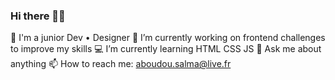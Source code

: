 ### Hi there 👋🏾

🌹 I'm a junior Dev • Designer
🔭 I’m currently working on frontend challenges to improve my skills
💻 I’m currently learning HTML CSS JS 
💬 Ask me about anything
📫 How to reach me: aboudou.salma@live.fr
